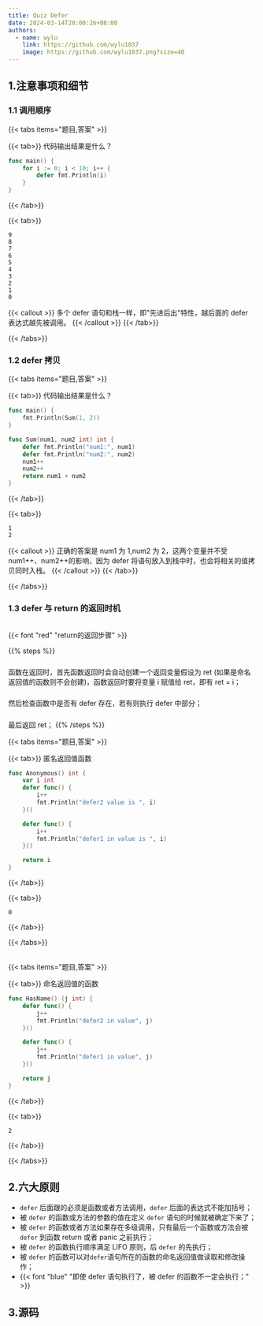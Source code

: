 ```yaml
---
title: Quiz Defer
date: 2024-03-14T20:00:26+08:00
authors:
  - name: wylu
    link: https://github.com/wylu1037
    image: https://github.com/wylu1037.png?size=40
---
```


## 1.注意事项和细节

### 1.1 调用顺序

{{< tabs items="题目,答案" >}}

{{< tab>}}
代码输出结果是什么？

```go
func main() {
    for i := 0; i < 10; i++ {
        defer fmt.Println(i)
    }
}
```

{{< /tab>}}

{{< tab>}}

```shell
9
8
7
6
5
4
3
2
1
0
```

{{< callout >}}
多个 defer 语句和栈一样，即"先进后出"特性，越后面的 defer 表达式越先被调用。
{{< /callout >}}
{{< /tab>}}

{{< /tabs>}}

### 1.2 defer 拷贝

{{< tabs items="题目,答案" >}}

{{< tab>}}
代码输出结果是什么？

```go
func main() {
    fmt.Println(Sum(1, 2))
}

func Sum(num1, num2 int) int {
    defer fmt.Println("num1:", num1)
    defer fmt.Println("num2:", num2)
    num1++
    num2++
    return num1 + num2
}
```

{{< /tab>}}

{{< tab>}}

```shell
1
2
```

{{< callout >}}
正确的答案是 num1 为 1,num2 为 2，这两个变量并不受 num1++、num2++的影响，因为 defer 将语句放入到栈中时，也会将相关的值拷贝同时入栈。
{{< /callout >}}
{{< /tab>}}

{{< /tabs>}}

### 1.3 defer 与 return 的返回时机

<br>
{{< font "red" "return的返回步骤" >}}

{{% steps %}}

<h5></h5>
函数在返回时，首先函数返回时会自动创建一个返回变量假设为 ret (如果是命名返回值的函数则不会创建)，函数返回时要将变量 i 赋值给 ret，即有 ret = i；
<h5></h5>
然后检查函数中是否有 defer 存在，若有则执行 defer 中部分；
<h5></h5>
最后返回 ret；
{{% /steps %}}

{{< tabs items="题目,答案" >}}

{{< tab>}}
匿名返回值函数

```go
func Anonymous() int {
    var i int
    defer func() {
        i++
        fmt.Println("defer2 value is ", i)
    }()

    defer func() {
        i++
        fmt.Println("defer1 in value is ", i)
    }()

    return i
}
```

{{< /tab>}}

{{< tab>}}

```shell
0
```

{{< /tab>}}

{{< /tabs>}}

<br>
{{< tabs items="题目,答案" >}}

{{< tab>}}
命名返回值的函数

```go
func HasName() (j int) {
    defer func() {
        j++
        fmt.Println("defer2 in value", j)
    }()

    defer func() {
        j++
        fmt.Println("defer1 in value", j)
    }()

    return j
}
```

{{< /tab>}}

{{< tab>}}

```shell
2
```

{{< /tab>}}

{{< /tabs>}}

## 2.六大原则

- `defer` 后面跟的必须是函数或者方法调用，`defer` 后面的表达式不能加括号；
- 被 `defer` 的函数或方法的参数的值在定义 `defer` 语句的时候就被确定下来了；
- 被 `defer` 的函数或者方法如果存在多级调用，只有最后一个函数或方法会被 `defer` 到函数 return 或者 panic 之前执行；
- 被 `defer` 的函数执行顺序满足 LIFO 原则，后 `defer` 的先执行；
- 被 `defer` 的函数可以对`defer`语句所在的函数的命名返回值做读取和修改操作；
- {{< font "blue" "即使 defer 语句执行了，被 defer 的函数不一定会执行；" >}}

## 3.源码
